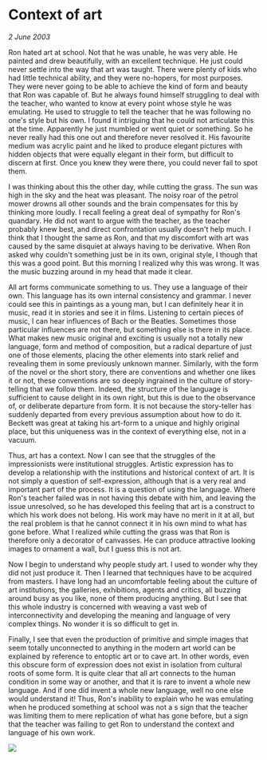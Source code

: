 # Context of art

_2 June 2003_

Ron hated art at school.  Not that he was unable, he was very able.  He painted and drew beautifully, with an excellent technique.  He just could never settle into the way that art was taught.  There were plenty of kids who had little technical ability, and they were no-hopers, for most purposes.  They were never going to be able to achieve the kind of form and beauty that Ron was capable of.  But he always found himself struggling to deal with the teacher, who wanted to know at every point whose style he was emulating.  He used to struggle to tell the teacher that he was following no one's style but his own.  I found it intriguing that he could not articulate this at the time. Apparently he just mumbled or went quiet or something.  So he never really had this one out and therefore never resolved it.  His favourite medium was acrylic paint and he liked to produce elegant pictures with hidden objects that were equally elegant in their form, but difficult to discern at first.  Once you knew they were there, you could never fail to spot them.

I was thinking about this the other day, while cutting the grass.  The sun was high in the sky and the heat was pleasant.  The noisy roar of the petrol mower drowns all other sounds and the brain compensates for this by thinking more loudly.  I recall feeling a great deal of sympathy for Ron's quandary.  He did not want to argue with the teacher, as the teacher probably knew best, and direct confrontation usually doesn't help much.  I think that I thought the same as Ron, and that my discomfort with art was caused by the same disquiet at always having to be derivative.  When Ron asked why couldn't something just be in its own, original style, I though that this was a good point.  But this morning I realized why this was wrong.  It was the music buzzing around in my head that made it clear.

All art forms communicate something to us.  They use a language of their own.  This language has its own internal consistency and grammar.  I never could see this in paintings as a young man, but I can definitely hear it in music, read it in stories and see it in films.  Listening to certain pieces of music, I can hear influences of Bach or the Beatles.  Sometimes those particular influences are not there, but something else is there in its place.  What makes new music original and exciting is usually not a totally new language, form and method of composition, but a radical departure of just one of those elements, placing the other elements into stark relief and revealing them in some previously unknown manner.  Similarly, with the form of the novel or the short story, there are conventions and whether one likes it or not, these conventions are so deeply ingrained in the culture of story-telling that we follow them.  Indeed, the structure of the language is sufficient to cause delight in its own right, but this is due to the observance of, or deliberate departure from form.  It is not because the story-teller has suddenly departed from every previous assumption about how to do it.  Beckett was great at taking his art-form to a unique and highly original place, but this uniqueness was in the context of everything else, not in a vacuum.

Thus, art has a context.  Now I can see that the struggles of the impressionists were institutional struggles. Artistic expression has to develop a relationship with the institutions and historical context of art.  It is not simply a question of self-expression, although that is a very real and important part of the process.  It is a question of using the language.  Where Ron's teacher failed was in not having this debate with him, and leaving the issue unresolved, so he has developed this feeling that art is a construct to which his work does not belong.  His work may have no merit in it at all, but the real problem is that he cannot connect it in his own mind to what has gone before.  What I realized while cutting the grass was that Ron is therefore only a decorator of canvasses.  He can produce attractive looking images to ornament a wall, but I guess this is not art.

Now I begin to understand why people study art.  I used to wonder why they did not just produce it.  Then I learned that techniques have to be acquired from masters.  I have long had an uncomfortable feeling about the culture of art institutions, the galleries, exhibitions, agents and critics, all buzzing around busy as you like, none of them producing anything.  But I see that this whole industry is concerned with weaving a vast web of interconnectivity and developing the meaning and language of very complex things.  No wonder it is so difficult to get in.

Finally, I see that even the production of primitive and simple images that seem totally unconnected to anything in the modern art world can be explained by reference to entoptic art or to cave art.  In other words, even this obscure form of expression does not exist in isolation from cultural roots of some form.  It is quite clear that all art connects to the human condition in some way or another, and that it is rare to invent a whole new language.  And if one did invent a whole new language, well no one else would understand it!   Thus, Ron's inability to explain who he was emulating when he produced something at school was not a s sign that the teacher was limiting them to mere replication of what has gone before, but a sign that the teacher was failing to get Ron to understand the context and language of his own work.

![](/images/a19.gif)
